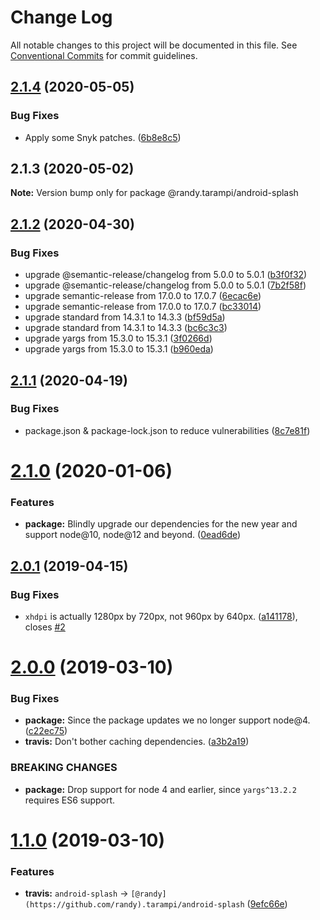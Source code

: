 # Change Log

All notable changes to this project will be documented in this file.
See [Conventional Commits](https://conventionalcommits.org) for commit guidelines.

## [2.1.4](https://github.com/randytarampi/android-splash/compare/@randy.tarampi/android-splash@2.1.3...@randy.tarampi/android-splash@2.1.4) (2020-05-05)


### Bug Fixes

* Apply some Snyk patches. ([6b8e8c5](https://github.com/randytarampi/android-splash/commit/6b8e8c5e3e08ffacfaacc92ea3d8de16da186fc4))





## 2.1.3 (2020-05-02)

**Note:** Version bump only for package @randy.tarampi/android-splash





## [2.1.2](https://github.com/randytarampi/android-splash/compare/v2.1.1...v2.1.2) (2020-04-30)


### Bug Fixes

* upgrade @semantic-release/changelog from 5.0.0 to 5.0.1 ([b3f0f32](https://github.com/randytarampi/android-splash/commit/b3f0f323ec0f7645590e7faeda9afb8992784012))
* upgrade @semantic-release/changelog from 5.0.0 to 5.0.1 ([7b2f58f](https://github.com/randytarampi/android-splash/commit/7b2f58f04408937ed7c87b1edc600790fad33d65))
* upgrade semantic-release from 17.0.0 to 17.0.7 ([6ecac6e](https://github.com/randytarampi/android-splash/commit/6ecac6e8e90aba62acdc43371143443549778ca2))
* upgrade semantic-release from 17.0.0 to 17.0.7 ([bc33014](https://github.com/randytarampi/android-splash/commit/bc3301421ea0fe45b1437679cddb75344e24feac))
* upgrade standard from 14.3.1 to 14.3.3 ([bf59d5a](https://github.com/randytarampi/android-splash/commit/bf59d5a4253702f499eb9eb3575ade84818387ba))
* upgrade standard from 14.3.1 to 14.3.3 ([bc6c3c3](https://github.com/randytarampi/android-splash/commit/bc6c3c35739cb7de97cb264c3954674982bf0b20))
* upgrade yargs from 15.3.0 to 15.3.1 ([3f0266d](https://github.com/randytarampi/android-splash/commit/3f0266d8f109cc03b529d55ae6fdaa0bfa8292be))
* upgrade yargs from 15.3.0 to 15.3.1 ([b960eda](https://github.com/randytarampi/android-splash/commit/b960eda9d81403dfe6fd23fd53551f3f1882f03f))

## [2.1.1](https://github.com/randytarampi/android-splash/compare/v2.1.0...v2.1.1) (2020-04-19)


### Bug Fixes

* package.json & package-lock.json to reduce vulnerabilities ([8c7e81f](https://github.com/randytarampi/android-splash/commit/8c7e81f6ea4015828f82de4840b5bcf553fcad25))

# [2.1.0](https://github.com/randytarampi/android-splash/compare/v2.0.1...v2.1.0) (2020-01-06)


### Features

* **package:** Blindly upgrade our dependencies for the new year and support node@10, node@12 and beyond. ([0ead6de](https://github.com/randytarampi/android-splash/commit/0ead6dee4c59e2b5420bca76a1732173d4d0e663))

## [2.0.1](https://github.com/randytarampi/android-splash/compare/v2.0.0...v2.0.1) (2019-04-15)


### Bug Fixes

* `xhdpi` is actually 1280px by 720px, not 960px by 640px. ([a141178](https://github.com/randytarampi/android-splash/commit/a141178)), closes [#2](https://github.com/randytarampi/android-splash/issues/2)

# [2.0.0](https://github.com/randytarampi/android-splash/compare/v1.1.0...v2.0.0) (2019-03-10)


### Bug Fixes

* **package:** Since the package updates we no longer support node@4. ([c22ec75](https://github.com/randytarampi/android-splash/commit/c22ec75))
* **travis:** Don't bother caching dependencies. ([a3b2a19](https://github.com/randytarampi/android-splash/commit/a3b2a19))


### BREAKING CHANGES

* **package:** Drop support for node 4 and earlier, since `yargs^13.2.2` requires ES6 support.

# [1.1.0](https://github.com/randytarampi/android-splash/compare/v1.0.2...v1.1.0) (2019-03-10)


### Features

* **travis:** `android-splash` -> `[@randy](https://github.com/randy).tarampi/android-splash` ([9efc66e](https://github.com/randytarampi/android-splash/commit/9efc66e))
